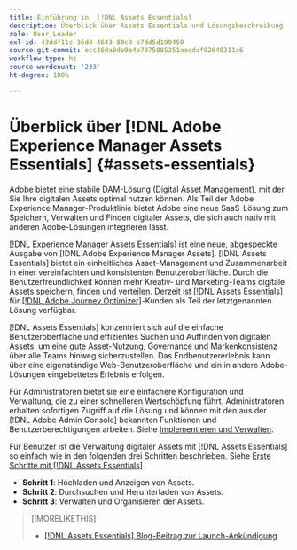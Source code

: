 ```yaml
---
title: Einführung in  [!DNL Assets Essentials]
description: Überblick über Assets Essentials und Lösungsbeschreibung
role: User,Leader
exl-id: 43ddf11c-36d3-4643-80c9-b7dd5d199450
source-git-commit: ecc36da0de9e4e7075085251aacdaf92640311a6
workflow-type: ht
source-wordcount: '233'
ht-degree: 100%

---
```


# Überblick über [!DNL Adobe Experience Manager Assets Essentials]  {#assets-essentials}

<!-- TBD: Update this banner to remove Beta label. 
![Banner image for beta docs](assets/do-not-localize/banner-image-beta-docs.png)
-->

Adobe bietet eine stabile DAM-Lösung (Digital Asset Management), mit der Sie Ihre digitalen Assets optimal nutzen können. Als Teil der Adobe Experience Manager-Produktlinie bietet Adobe eine neue SaaS-Lösung zum Speichern, Verwalten und Finden digitaler Assets, die sich auch nativ mit anderen Adobe-Lösungen integrieren lässt.

[!DNL Experience Manager Assets Essentials] ist eine neue, abgespeckte Ausgabe von [!DNL Adobe Experience Manager Assets]. [!DNL Assets Essentials] bietet ein einheitliches Asset-Management und Zusammenarbeit in einer vereinfachten und konsistenten Benutzeroberfläche. Durch die Benutzerfreundlichkeit können mehr Kreativ- und Marketing-Teams digitale Assets speichern, finden und verteilen. Derzeit ist [!DNL Assets Essentials] für [[!DNL Adobe Journey Optimizer]](https://experienceleague.adobe.com/docs/journey-optimizer/using/ajo-home.html?lang=de)-Kunden als Teil der letztgenannten Lösung verfügbar.

[!DNL Assets Essentials] konzentriert sich auf die einfache Benutzeroberfläche und effizientes Suchen und Auffinden von digitalen Assets, um eine gute Asset-Nutzung, Governance und Markenkonsistenz über alle Teams hinweg sicherzustellen. Das Endbenutzererlebnis kann über eine eigenständige Web-Benutzeroberfläche und ein in andere Adobe-Lösungen eingebettetes Erlebnis erfolgen.

Für Administratoren bietet sie eine einfachere Konfiguration und Verwaltung, die zu einer schnelleren Wertschöpfung führt. Administratoren erhalten sofortigen Zugriff auf die Lösung und können mit den aus der [!DNL Adobe Admin Console] bekannten Funktionen und Benutzerberechtigungen arbeiten. Siehe [Implementieren und Verwalten](/help/deploy-administer.md).

Für Benutzer ist die Verwaltung digitaler Assets mit [!DNL Assets Essentials] so einfach wie in den folgenden drei Schritten beschrieben. Siehe [Erste Schritte mit [!DNL Assets Essentials]](/help/get-started.md).

* **Schritt 1**: Hochladen und Anzeigen von Assets.
* **Schritt 2**: Durchsuchen und Herunterladen von Assets.
* **Schritt 3**: Verwalten und Organisieren der Assets.

>[!MORELIKETHIS]
>
>* [[!DNL Assets Essentials] Blog-Beitrag zur Launch-Ankündigung](https://blog.adobe.com/en/publish/2021/04/27/introducing-adobe-experience-manager-assets-essentials-to-simplify-collaboration-across-teams.html)

